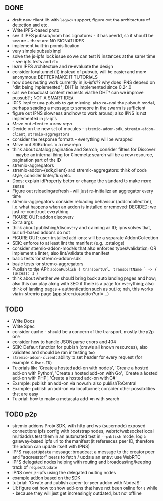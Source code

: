 ## DONE

* draft new client lib with `legacy` support; figure out the architecture of detection and etc.
* Write IPFS-based proto
* see if IPFS pubsub/room has signatures - it has peerId, so it should be secure - there are NO SIGNATURES
* implement built-in promisification
* very simple pubsub impl
* solve the js-ipfs lock issue so we can test N instances at the same time - see ipfs tests and etc
* learn IPFS architecture and re-evaluate the design
* consider localtunnel (lt) instead of pubsub, will be easier and more anonymous: BETTER MAKE IT TUTORIALS
* how does routing work currently in js-ipfs?? why does IPNS depend on "dht being implemented"; DHT is implemented since 0.24.0
* can we broadcast content requests via the DHT? can we improve pubsub? ; NOT A SMART IDEA
* IPFS impl to use pubusb to get missing; also re-eval the pubsub model, perhaps sending a message to someone in the swarm is sufficient
* figure out IPNS slowness and how to work around; also IPNS is not implemented in js-ipfs
* Move out client to a new repo
* Decide on the new set of modules - `stremio-addon-sdk`, `stremio-addon-client`, `stremio-aggregators`
* consider the response formats - everything will be wrapped
* Move out SDK/docs to a new repo
* think about catalog pagination and Search; consider filters for Discover - maybe an internal thing for Cinemeta: search will be a new resource, pagination part of the ID
* stremio-aggregators
* stremio-addon-{sdk,client} and stremio-aggregators: think of code style, consider linter/flux/etc.
* Docs: explain idProperty better or change the standard to make more sense
* Figure out reloading/refresh - will just re-initialize an aggregator every time
* stremio-aggregators: consider reloading behaviour (addoncollection), i.e. what happens when an addon is installed or removed; DECIDED: we just re-construct everything
* FIGURE OUT: addon discovery
* Extra args
* think about publishing/discovery and claiming an ID; ipns solves that, but url-based addons do not
* FIGURE OUT: user-installed add-ons: will be a separate AddonCollection
* SDK: enforce to at least lint the manifest (e.g. .catalogs)
* consider stremio-addon-models that also enforces types/validation; OR implement a linter; also lint/validate the manifest
* basic tests for stremio-addon-sdk
* basic tests for stremio-aggregators
* Publish to the API: `addonPublish { transportUrl, transportName } -> { success: 1 }`
* think about whether we should bring back auto landing pages and how; also this can play along with SEO if there is a page for everything; also think of landing pages + authentication such as put.io; nah, this works via in-stremio page (app.strem.io/addon?url=...)

## TODO

* Write Docs
* Write Spec
* consider cache - should be a concern of the transport, mostly the p2p one
* consider how to handle JSON parse errors and 404
* SDK: Default function for publish (crawls all known resources), also validates and should be ran in testing too
* `stremio-addon-client`: ability to set header for every request (for example `X-User-ID`)
* Tutorials like 'Create a hosted add-on with nodejs', 'Create a hosted add-on with Python', 'Create a hosted add-on with Go', 'Create a hosted add-on with PHP', 'Create a hosted add-on with C#'
* Example: publish an add-on via now.sh; also publishToCentral
* Example: publish an add-on via localtunnel; consider other possibilities that are easy
* Tutorial: how to make a metadata add-on with search

## TODO p2p

* stremio addons Proto SDK, with http and ws (supernode) exposed connections
	ipfs config with bootstrap nodes, webrtc/websocket local multiaddrs
	test them in an automated test
	in `--publish` mode, log a gateway-based ipfs url to the manifest (it references peer ID, therefore the addon can update itself with IPNS)
* IPFS `requestUpdate` message: broadcast a message to the creator peer and "aggregator" peers to fetch / update an entry; use WebRTC 
* IPFS delegated nodes helping with routing and broadcasting/keeping track of `requestUpdate`
* IPNS over js-ipfs using the delegated routing nodes
* example addon based on the SDK
* tutorial: 'Create and publish a peer-to-peer addon with NodeJS'
* UI: figure out how to show add-ons that have not been online for a while - because they will just get increasingly outdated, but not offline